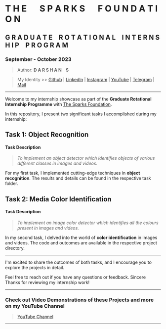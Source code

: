 # **T H E &emsp; S P A R K S &emsp; F O U N D A T I O N**
## G R A D U A T E &ensp; R O T A T I O N A L &ensp; I N T E R N S H I P &ensp; P R O G R A M
### September - October 2023
> Author: **D A R S H A N &ensp; S**

> My Identity >>  [Github](https://github.com/azuregray/) | [LinkedIn](https://linkedin.com/in/arcticblue/) | [Instagram](https://instagram.com/thedarshgowda/) | [YouTube](https://www.youtube.com/@pantoneblue/) | [Telegram](https://t.me/adobegreen/) | [Mail](mailto:d7gowda@gmail.com)

---

Welcome to my internship showcase as part of the **Graduate Rotational Internship Programme** with [The Sparks Foundation](https://www.thesparksfoundationsingapore.org/). 

In this repository, I present two significant tasks I accomplished during my internship:

## Task 1: Object Recognition

#### Task Description
> *To implement an object detector which identifies objects of various different classes in images and videos.*

For my first task, I implemented cutting-edge techniques in **object recognition**. The results and details can be found in the respective task folder.

## Task 2: Media Color Identification

#### Task Description
> *To implement an image color detector which identifies all the colours present in images and videos.*

In my second task, I delved into the world of **color identification** in images and videos. The code and outcomes are available in the respective project directory.

---

I'm excited to share the outcomes of both tasks, and I encourage you to explore the projects in detail.

Feel free to reach out if you have any questions or feedback.
Sincere Thanks for reviewing my internship work!

---
### Check out Video Demonstrations of these Projects and more on my YouTube Channel

> [YouTube Channel](https://youtube.com/@pantoneblue)

---
